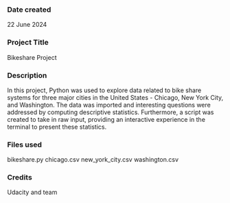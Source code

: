 ### Date created
22 June 2024
### Project Title
Bikeshare Project

### Description
In this project, Python was used to explore data related to bike share systems for three major cities in the United States - Chicago, New York City, and Washington. The data was imported and interesting questions were addressed by computing descriptive statistics. Furthermore, a script was created to take in raw input, providing an interactive experience in the terminal to present these statistics.

### Files used
bikeshare.py
chicago.csv
new_york_city.csv
washington.csv

### Credits
Udacity and team